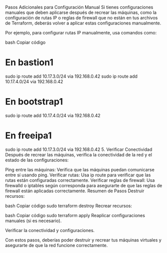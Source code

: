  Pasos Adicionales para Configuración Manual
Si tienes configuraciones manuales que deben aplicarse después de recrear las máquinas, como la configuración de rutas IP o reglas de firewall que no están en tus archivos de Terraform, deberás volver a aplicar estas configuraciones manualmente.

Por ejemplo, para configurar rutas IP manualmente, usa comandos como:

bash
Copiar código
# En bastion1
sudo ip route add 10.17.3.0/24 via 192.168.0.42
sudo ip route add 10.17.4.0/24 via 192.168.0.42

# En bootstrap1
sudo ip route add 10.17.4.0/24 via 192.168.0.42

# En freeipa1
sudo ip route add 10.17.3.0/24 via 192.168.0.42
5. Verificar Conectividad
Después de recrear las máquinas, verifica la conectividad de la red y el estado de las configuraciones:

Ping entre las máquinas: Verifica que las máquinas puedan comunicarse entre sí usando ping.
Verificar rutas: Usa ip route para verificar que las rutas están configuradas correctamente.
Verificar reglas de firewall: Usa firewalld o iptables según corresponda para asegurarte de que las reglas de firewall están aplicadas correctamente.
Resumen de Pasos
Destruir recursos:

bash
Copiar código
sudo terraform destroy
Recrear recursos:

bash
Copiar código
sudo terraform apply
Reaplicar configuraciones manuales (si es necesario).

Verificar la conectividad y configuraciones.

Con estos pasos, deberías poder destruir y recrear tus máquinas virtuales y asegurarte de que la red funcione correctamente.